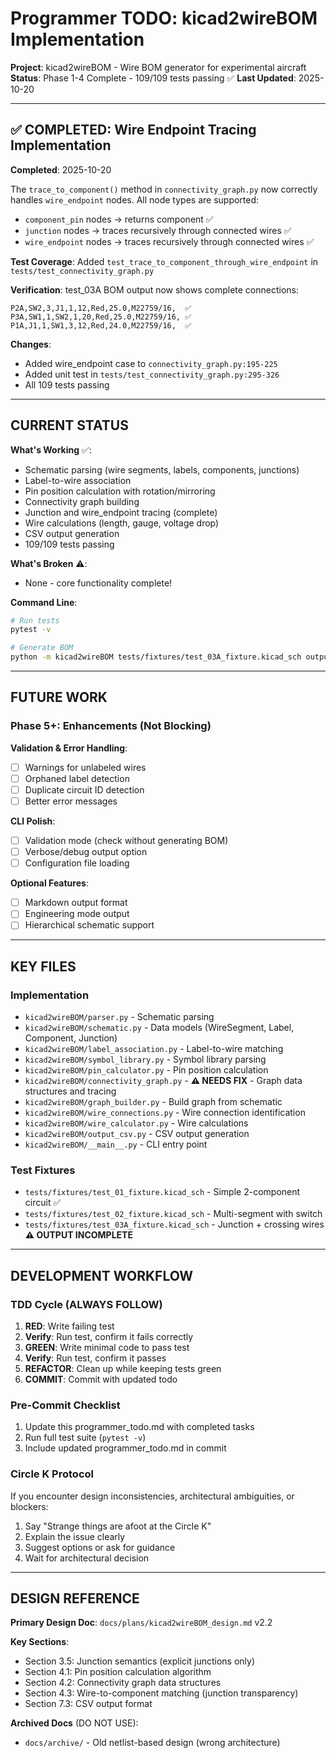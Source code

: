 # Programmer TODO: kicad2wireBOM Implementation

**Project**: kicad2wireBOM - Wire BOM generator for experimental aircraft
**Status**: Phase 1-4 Complete - 109/109 tests passing ✅
**Last Updated**: 2025-10-20

---

## ✅ COMPLETED: Wire Endpoint Tracing Implementation

**Completed**: 2025-10-20

The `trace_to_component()` method in `connectivity_graph.py` now correctly handles `wire_endpoint` nodes. All node types are supported:
- `component_pin` nodes → returns component ✅
- `junction` nodes → traces recursively through connected wires ✅
- `wire_endpoint` nodes → traces recursively through connected wires ✅

**Test Coverage**: Added `test_trace_to_component_through_wire_endpoint` in `tests/test_connectivity_graph.py`

**Verification**: test_03A BOM output now shows complete connections:
```csv
P2A,SW2,3,J1,1,12,Red,25.0,M22759/16,  ✅
P3A,SW1,1,SW2,1,20,Red,25.0,M22759/16, ✅
P1A,J1,1,SW1,3,12,Red,24.0,M22759/16,  ✅
```

**Changes**:
- Added wire_endpoint case to `connectivity_graph.py:195-225`
- Added unit test in `tests/test_connectivity_graph.py:295-326`
- All 109 tests passing

---

## CURRENT STATUS

**What's Working** ✅:
- Schematic parsing (wire segments, labels, components, junctions)
- Label-to-wire association
- Pin position calculation with rotation/mirroring
- Connectivity graph building
- Junction and wire_endpoint tracing (complete)
- Wire calculations (length, gauge, voltage drop)
- CSV output generation
- 109/109 tests passing

**What's Broken** ⚠️:
- None - core functionality complete!

**Command Line**:
```bash
# Run tests
pytest -v

# Generate BOM
python -m kicad2wireBOM tests/fixtures/test_03A_fixture.kicad_sch output.csv
```

---

## FUTURE WORK

### Phase 5+: Enhancements (Not Blocking)

**Validation & Error Handling**:
- [ ] Warnings for unlabeled wires
- [ ] Orphaned label detection
- [ ] Duplicate circuit ID detection
- [ ] Better error messages

**CLI Polish**:
- [ ] Validation mode (check without generating BOM)
- [ ] Verbose/debug output option
- [ ] Configuration file loading

**Optional Features**:
- [ ] Markdown output format
- [ ] Engineering mode output
- [ ] Hierarchical schematic support

---

## KEY FILES

### Implementation
- `kicad2wireBOM/parser.py` - Schematic parsing
- `kicad2wireBOM/schematic.py` - Data models (WireSegment, Label, Component, Junction)
- `kicad2wireBOM/label_association.py` - Label-to-wire matching
- `kicad2wireBOM/symbol_library.py` - Symbol library parsing
- `kicad2wireBOM/pin_calculator.py` - Pin position calculation
- `kicad2wireBOM/connectivity_graph.py` - **⚠️ NEEDS FIX** - Graph data structures and tracing
- `kicad2wireBOM/graph_builder.py` - Build graph from schematic
- `kicad2wireBOM/wire_connections.py` - Wire connection identification
- `kicad2wireBOM/wire_calculator.py` - Wire calculations
- `kicad2wireBOM/output_csv.py` - CSV output generation
- `kicad2wireBOM/__main__.py` - CLI entry point

### Test Fixtures
- `tests/fixtures/test_01_fixture.kicad_sch` - Simple 2-component circuit ✅
- `tests/fixtures/test_02_fixture.kicad_sch` - Multi-segment with switch
- `tests/fixtures/test_03A_fixture.kicad_sch` - Junction + crossing wires **⚠️ OUTPUT INCOMPLETE**

---

## DEVELOPMENT WORKFLOW

### TDD Cycle (ALWAYS FOLLOW)
1. **RED**: Write failing test
2. **Verify**: Run test, confirm it fails correctly
3. **GREEN**: Write minimal code to pass test
4. **Verify**: Run test, confirm it passes
5. **REFACTOR**: Clean up while keeping tests green
6. **COMMIT**: Commit with updated todo

### Pre-Commit Checklist
1. Update this programmer_todo.md with completed tasks
2. Run full test suite (`pytest -v`)
3. Include updated programmer_todo.md in commit

### Circle K Protocol
If you encounter design inconsistencies, architectural ambiguities, or blockers:
1. Say "Strange things are afoot at the Circle K"
2. Explain the issue clearly
3. Suggest options or ask for guidance
4. Wait for architectural decision

---

## DESIGN REFERENCE

**Primary Design Doc**: `docs/plans/kicad2wireBOM_design.md` v2.2

**Key Sections**:
- Section 3.5: Junction semantics (explicit junctions only)
- Section 4.1: Pin position calculation algorithm
- Section 4.2: Connectivity graph data structures
- Section 4.3: Wire-to-component matching (junction transparency)
- Section 7.3: CSV output format

**Archived Docs** (DO NOT USE):
- `docs/archive/` - Old netlist-based design (wrong architecture)

